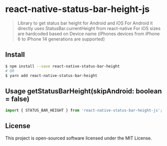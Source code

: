 # react-native-status-bar-height-js

> Library to get status bar height for Android and iOS
> For Android it directly uses StatusBar.currentHeight from react-native
> For iOS sizes are hardcoded based on Device name (iPhones devices from iPhone 6 to iPhone 14 generations are supported)

## Install

```bash
$ npm install --save react-native-status-bar-height
# OR
$ yarn add react-native-status-bar-height
```

## Usage getStatusBarHeight(skipAndroid: boolean = false)

```js
import { STATUS_BAR_HEIGHT } from 'react-native-status-bar-height-js';
```

## License

This project is open-sourced software licensed under the MIT License.

